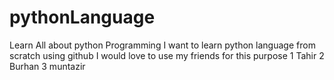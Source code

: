 # pythonLanguage
Learn All about python Programming
I want to learn python language from scratch using github
I would love to use my friends for this purpose
1 Tahir
2 Burhan
3 muntazir

